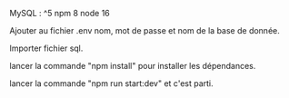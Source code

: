 MySQL : ^5
npm 8
node 16

Ajouter au fichier .env nom, mot de passe et nom de la base de donnée.

Importer fichier sql.

lancer la commande "npm install" pour installer les dépendances.

lancer la commande "npm run start:dev" et c'est parti.